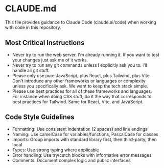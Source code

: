# CLAUDE.md

This file provides guidance to Claude Code (claude.ai/code) when working with code in this repository.

## Most Critical Instructions
- Never try to run the web server. I'm already running it. If you want to test your changes just ask me of it works.
- Never try to run any git commands unless I explicitly ask you to. I'll handle all git stuff.
- Please only use pure JavaScript, plus React, plus Tailwind, plus Vite. Don't introduce any other frameworks or languages or complexity unless you specifically ask. We want to keep the tech stack simple.
- Please use best practices for all of these frameworks and languages. For instance when doing CSS stuff, do it the way that corresponds to best practices for Tailwind. Same for React, Vite, and JavaScript.

## Code Style Guidelines
- Formatting: Use consistent indentation (2 spaces) and line endings
- Naming: Use camelCase for variables/functions, PascalCase for classes
- Imports: Group imports with standard library first, then third-party, then local
- Types: Use strong typing where applicable
- Error handling: Use try/catch blocks with informative error messages
- Comments: Document complex logic and public interfaces
